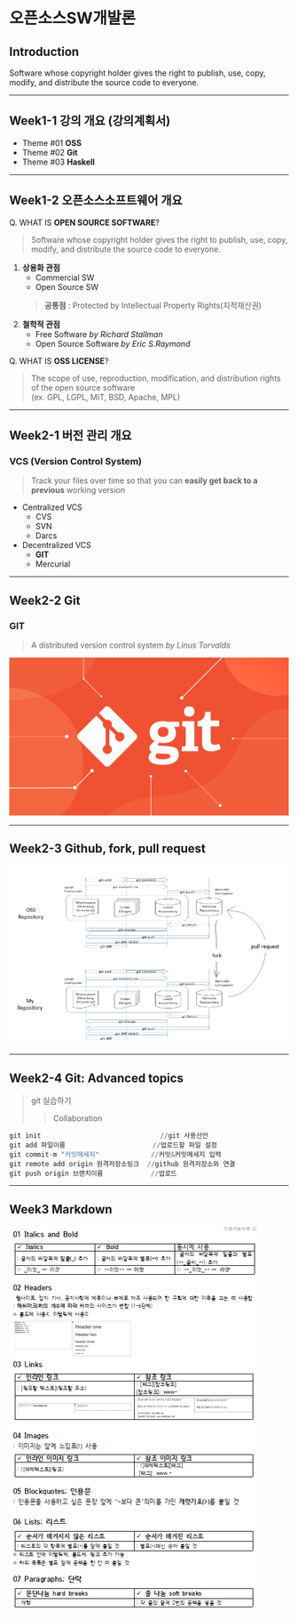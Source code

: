 # 오픈소스SW개발론

## Introduction
Software whose copyright holder gives the right to publish, use, copy, modify, and distribute the source code to everyone.

-------------
## Week1-1 강의 개요 (강의계획서)

* Theme #01 **OSS**  
* Theme #02 **Git**  
* Theme #03 **Haskell**

-------------
## Week1-2 오픈소스소프트웨어 개요

Q. WHAT IS **OPEN SOURCE SOFTWARE**?  
>Software whose copyright holder gives the right to publish, use, copy, modify, and distribute the source code to everyone.

1. **상용화 관점**
    * Commercial SW
    * Open Source SW
    > **공통점** : Protected by Intellectual Property Rights(지적재산권)
2. **철학적 관점**
    * Free Software _by Richard Stallman_
    * Open Source Software _by Eric S.Raymond_

Q. WHAT IS **OSS LICENSE**?
> The scope of use, reproduction, modification, and distribution rights of the open source software  
>(ex. GPL, LGPL, MIT, BSD, Apache, MPL)

-------------
## Week2-1 버전 관리 개요
### VCS (Version Control System)
> Track your files over time so that you can **easily get back to a previous** working version
* Centralized VCS
    * CVS
    * SVN
    * Darcs
* Decentralized VCS
    * **GIT**
    * Mercurial
-------------
## Week2-2 Git
### GIT
> A distributed version control system _by Linus Torvalds_

[![git 페이지로 이동](git.png)](git-scm.com)

-------------
## Week2-3 Github, fork, pull request

![git workflow](workflow.png)

-------------
## Week2-4 Git: Advanced topics
> git 실습하기
>> Collaboration

```python
git init                              //git 사용선언
git add 파일이름                      //업로드할 파일 설정
git commit-m "커밋메세지"             //커밋&커밋메세지 입력
git remote add origin 원격저장소링크  //github 원격저장소와 연결
git push origin 브랜치이름            //업로드
```
-------------
## Week3 Markdown
![How to markdown](markdown.png)
